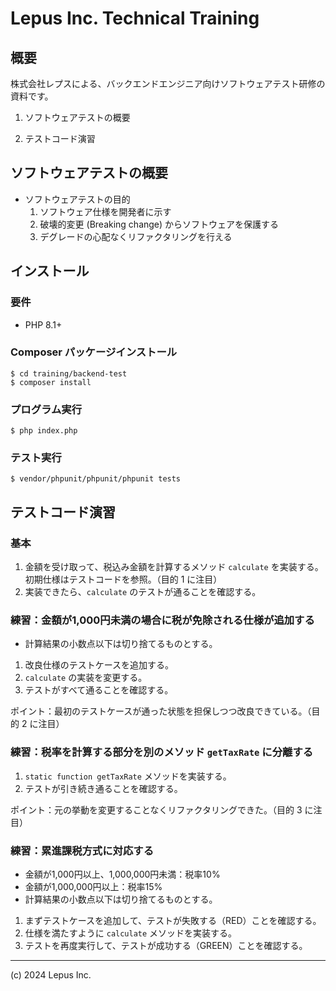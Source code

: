 # Lepus Inc. Technical Training

## 概要

株式会社レプスによる、バックエンドエンジニア向けソフトウェアテスト研修の資料です。

1. ソフトウェアテストの概要

2. テストコード演習

## ソフトウェアテストの概要

* ソフトウェアテストの目的
  1. ソフトウェア仕様を開発者に示す
  2. 破壊的変更 (Breaking change) からソフトウェアを保護する
  3. デグレードの心配なくリファクタリングを行える 

## インストール

### 要件

* PHP 8.1+

### Composer パッケージインストール

```
$ cd training/backend-test
$ composer install
```

### プログラム実行
```
$ php index.php
```

### テスト実行
```
$ vendor/phpunit/phpunit/phpunit tests
```

## テストコード演習

### 基本

1. 金額を受け取って、税込み金額を計算するメソッド `calculate` を実装する。初期仕様はテストコードを参照。（目的 1 に注目）
2. 実装できたら、`calculate` のテストが通ることを確認する。

### 練習：金額が1,000円未満の場合に税が免除される仕様が追加する

* 計算結果の小数点以下は切り捨てるものとする。

1. 改良仕様のテストケースを追加する。
2. `calculate` の実装を変更する。
3. テストがすべて通ることを確認する。

ポイント：最初のテストケースが通った状態を担保しつつ改良できている。（目的 2 に注目）

### 練習：税率を計算する部分を別のメソッド `getTaxRate` に分離する

1. `static function getTaxRate` メソッドを実装する。
2. テストが引き続き通ることを確認する。

ポイント：元の挙動を変更することなくリファクタリングできた。（目的 3 に注目）

### 練習：累進課税方式に対応する

* 金額が1,000円以上、1,000,000円未満：税率10%
* 金額が1,000,000円以上：税率15%
* 計算結果の小数点以下は切り捨てるものとする。

1. まずテストケースを追加して、テストが失敗する（RED）ことを確認する。
2. 仕様を満たすように `calculate` メソッドを実装する。
3. テストを再度実行して、テストが成功する（GREEN）ことを確認する。

---
(c) 2024 Lepus Inc.
